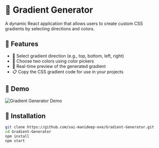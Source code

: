 # 🎨 Gradient Generator

A dynamic React application that allows users to create custom CSS gradients by selecting directions and colors.

## 🚀 Features

- 🎯 Select gradient direction (e.g., top, bottom, left, right)
- 🎨 Choose two colors using color pickers
- 🔄 Real-time preview of the generated gradient
- 📋 Copy the CSS gradient code for use in your projects

## 📸 Demo

![Gradient Generator Demo](https://assets.ccbp.in/frontend/content/react-js/gradient-generator-output-v0.gif)


## 🔧 Installation

```bash
git clone https://github.com/sai-manideep-exe/Gradient-Generator.git
cd Gradient-Generator
npm install
npm start
